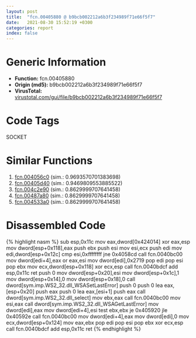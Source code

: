 ```yaml
---
layout: post
title:  "fcn.00405880 @ b9bcb002212a6b3f234989f71e66f5f7"
date:   2021-08-30 15:52:19 +0300
categories: report
index: false
---
```


# Generic Information
- **Function:** fcn.00405880
- **Origin (md5):** b9bcb002212a6b3f234989f71e66f5f7
- **VirusTotal:** [virustotal.com/gui/file/b9bcb002212a6b3f234989f71e66f5f7][virustotal_ref]

# Code Tags
<span class="tag" id="SOCKET">SOCKET</span>


# Similar Functions

1. [fcn.004056c0][similar_1_ref] (sim.: 0.9693570701383698)
2. [fcn.00405d40][similar_2_ref] (sim.: 0.9469809553885522)
3. [fcn.004c2e90][similar_3_ref] (sim.: 0.8629999707641458)
4. [fcn.00487a80][similar_4_ref] (sim.: 0.8629999707641458)
5. [fcn.004533a0][similar_5_ref] (sim.: 0.8629999707641458)


# Disassembled Code

{% highlight nasm %}
sub esp,0x11c
mov eax,dword[0x424014]
xor eax,esp
mov dword[esp+0x118],eax
push ebx
push esi
mov esi,ecx
push edi
mov edi,dword[esp+0x12c]
cmp esi,0xffffffff
jne 0x4058cd
call fcn.0040bc00
mov dword[edi+4],eax
or eax,esi
mov dword[edi],0x2719
pop edi
pop esi
pop ebx
mov ecx,dword[esp+0x118]
xor ecx,esp
call fcn.0040bdcf
add esp,0x11c
ret
push 0
mov dword[esp+0x20],esi
mov dword[esp+0x1c],1
mov dword[esp+0x14],0
mov dword[esp+0x18],0
call dword[sym.imp.WS2_32.dll_WSASetLastError]
push 0
push 0
lea eax,[esp+0x20]
push eax
push 0
lea eax,[esi+1]
push eax
call dword[sym.imp.WS2_32.dll_select]
mov ebx,eax
call fcn.0040bc00
mov esi,eax
call dword[sym.imp.WS2_32.dll_WSAGetLastError]
mov dword[edi],eax
mov dword[edi+4],esi
test ebx,ebx
je 0x405920
jle 0x40592e
call fcn.0040bc00
mov dword[edi+4],eax
mov dword[edi],0
mov ecx,dword[esp+0x124]
mov eax,ebx
pop edi
pop esi
pop ebx
xor ecx,esp
call fcn.0040bdcf
add esp,0x11c
ret
{% endhighlight %}


[similar_1_ref]: /report/fcn.004056c0@b9bcb002212a6b3f234989f71e66f5f7
[similar_2_ref]: /report/fcn.00405d40@b9bcb002212a6b3f234989f71e66f5f7
[similar_3_ref]: /report/fcn.004c2e90@279a61b1e76da49531f1f16fd1102a2d
[similar_4_ref]: /report/fcn.00487a80@be7fba7cc724acf4ae2900d99e0fc9c3
[similar_5_ref]: /report/fcn.004533a0@289859175c221b107317af7727d26c17
[virustotal_ref]: https://www.virustotal.com/gui/file/b9bcb002212a6b3f234989f71e66f5f7
